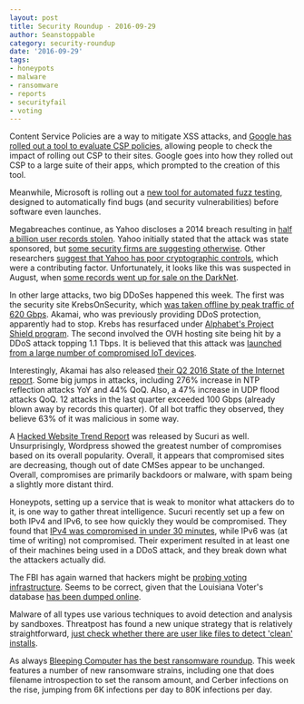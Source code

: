 ```yaml
---
layout: post
title: Security Roundup - 2016-09-29
author: Seanstoppable
category: security-roundup
date: '2016-09-29'
tags:
- honeypots
- malware
- ransomware
- reports
- securityfail
- voting
---
```


Content Service Policies are a way to mitigate XSS attacks, and [Google has rolled out a tool to evaluate CSP policies](https://security.googleblog.com/2016/09/reshaping-web-defenses-with-strict.html), allowing people to check the impact of rolling out CSP to their sites. Google goes into how they rolled out CSP to a large suite of their apps, which prompted to the creation of this tool.

Meanwhile, Microsoft is rolling out a [new tool for automated fuzz testing](https://blogs.microsoft.com/next/2016/09/26/microsoft-previews-project-springfield-cloud-based-bug-detector/#sm.0001hupnrmptldrgsku1s5h560obg), designed to automatically find bugs (and security vulnerabilities) before software even launches.

Megabreaches continue, as Yahoo discloses a 2014 breach resulting in [half a billion user records stolen](https://yahoo.tumblr.com/post/150781911849/an-important-message-about-yahoo-user-security). Yahoo initially stated that the attack was state sponsored, but [some security firms are suggesting otherwise](http://www.pcworld.com/article/3125598/security/the-yahoo-hackers-werent-state-sponsored-a-security-firm-says.html#tk.rss_security). Other researchers [suggest that Yahoo has poor cryptographic controls](https://www.venafi.com/blog/yahoo-data-breach-and-weak-cryptographic-controls), which were a contributing factor. Unfortunately, it looks like this was suspected in August, when [some records went up for sale on the DarkNet](https://motherboard.vice.com/read/yahoo-supposed-data-breach-200-million-credentials-dark-web).

In other large attacks, two big DDoSes happened this week. The first was the security site KrebsOnSecurity, which [was taken offline by peak traffic of 620 Gbps](https://www.engadget.com/2016/09/23/brians-krebs-ddos-attack/). Akamai, who was previously providing DDoS protection, apparently had to stop. Krebs has resurfaced under [Alphabet's Project Shield program](https://www.engadget.com/2016/09/25/google-helps-recovery-from-cyberattack/). The second involved the OVH hosting site being hit by a DDoS attack topping 1.1 Tbps. It is believed that this attack was [launched from a large number of compromised IoT devices](https://www.hackread.com/internets-largest-1tbps-ddos-attack-iot-devices/).

Interestingly, Akamai has also released [their Q2 2016 State of the Internet report](https://www.akamai.com/us/en/our-thinking/state-of-the-internet-report/global-state-of-the-internet-security-ddos-attack-reports.jsp). Some big jumps in attacks, including 276% increase in NTP reflection attacks YoY and 44% QoQ. Also, a 47% increase in UDP flood attacks QoQ. 12 attacks in the last quarter exceeded 100 Gbps (already blown away by records this quarter). Of all bot traffic they observed, they believe 63% of it was malicious in some way.

A [Hacked Website Trend Report](https://blog.sucuri.net/2016/09/hacked-website-report-2016q2.html) was released by Sucuri as well. Unsurprisingly, Wordpress showed the greatest number of compromises based on its overall popularity. Overall, it appears that compromised sites are decreasing, though out of date CMSes appear to be unchanged. Overall, compromises are primarily backdoors or malware, with spam being a slightly more distant third.

Honeypots, setting up a service that is weak to monitor what attackers do to it, is one way to gather threat intelligence. Sucuri recently set up a few on both IPv4 and IPv6, to see how quickly they would be compromised. They found that [IPv4 was compromised in under 30 minutes](https://blog.sucuri.net/2016/09/ssh-brute-force-compromises-leading-to-ddos.html), while IPv6 was (at time of writing) not compromised. Their experiment resulted in at least one of their machines being used in a DDoS attack, and they break down what the attackers actually did.

The FBI has again warned that hackers might be [probing voting infrastructure](https://techcrunch.com/2016/09/28/fbi-director-warns-that-hackers-have-been-poking-around-voter-registration-systems/?ncid=rss). Seems to be correct, given that the Louisiana Voter's database [has been dumped online](https://www.hackread.com/louisiana-voters-data-leaked/).

Malware of all types use various techniques to avoid detection and analysis by sandboxes. Threatpost has found a new unique strategy that is relatively straightforward, [just check whether there are user like files to detect 'clean' installs](https://threatpost.com/malware-evades-detection-with-novel-technique/120787/).

As always [Bleeping Computer has the best ransomware roundup](http://www.bleepingcomputer.com/news/security/the-week-in-ransomware-september-23-2016-cerber-stampado-fabiansomware-fenixlocker-and-more/). This week features a number of new ransomware strains, including one that does filename introspection to set the ransom amount, and Cerber infections on the rise, jumping from 6K infections per day to 80K infections per day.
